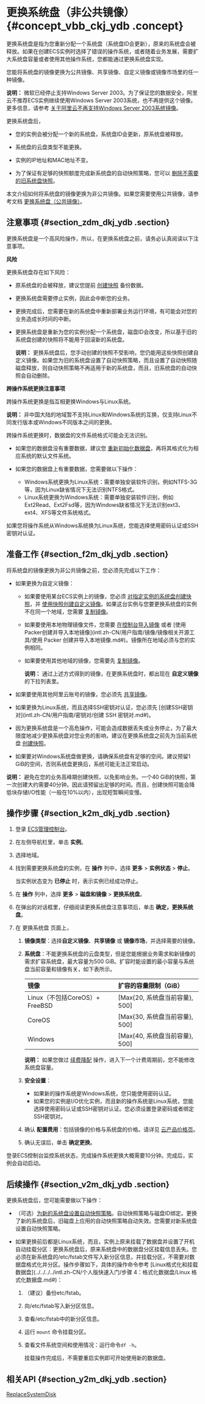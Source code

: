 # 更换系统盘（非公共镜像） {#concept_vbb_ckj_ydb .concept}

更换系统盘是指为您重新分配一个系统盘（系统盘ID会更新），原来的系统盘会被释放。如果在创建ECS实例时选择了错误的操作系统，或者随着业务发展，需要扩大系统盘容量或者使用其他操作系统，您都能通过更换系统盘实现。

您能将系统盘的镜像更换为公共镜像、共享镜像、自定义镜像或镜像市场里的任一种镜像。

**说明：** 微软已经停止支持Windows Server 2003。为了保证您的数据安全，阿里云不推荐ECS实例继续使用Windows Server 2003系统，也不再提供这个镜像。更多信息，请参考 [关于阿里云不再支持Windows Server 2003系统镜像](https://www.alibabacloud.com/help/faq-detail/59513.htm)。

更换系统盘后，

-   您的实例会被分配一个新的系统盘，系统盘ID会更新，原系统盘被释放。

-   系统盘的云盘类型不能更换。

-   实例的IP地址和MAC地址不变。

-   为了保证有足够的快照额度完成新系统盘的自动快照策略，您可以 [删除不需要的旧系统盘快照](intl.zh-CN/用户指南/快照/删除快照和自动快照策略.md#)。


本文介绍如何将系统盘的镜像更换为非公共镜像。如果您需要使用公共镜像，请参考文档 [更换系统盘（公共镜像）](intl.zh-CN/用户指南/云盘/更换系统盘（公共镜像）.md#)。

## 注意事项 {#section_zdm_dkj_ydb .section}

更换系统盘是一个高风险操作，所以，在更换系统盘之前，请务必认真阅读以下注意事项。

**风险**

更换系统盘存在如下风险：

-   原系统盘的会被释放，建议您提前 [创建快照](intl.zh-CN/用户指南/快照/创建快照.md#) 备份数据。

-   更换系统盘需要停止实例，因此会中断您的业务。

-   更换完成后，您需要在新的系统盘中重新部署业务运行环境，有可能会对您的业务造成长时间的中断。

-   更换系统盘是重新为您的实例分配一个系统盘，磁盘ID会改变，所以基于旧的系统盘创建的快照将不能用于回滚新的系统盘。

    **说明：** 更换系统盘后，您手动创建的快照不受影响，您仍能用这些快照创建自定义镜像。如果您为旧的系统盘设置了自动快照策略，而且设置了自动快照随磁盘释放，则自动快照策略不再适用于新的系统盘，而且，旧系统盘的自动快照会自动删除。


**跨操作系统更换注意事项**

跨操作系统更换是指互相更换Windows与Linux系统。

**说明：** 非中国大陆的地域暂不支持Linux和Windows系统的互换，仅支持Linux不同发行版本或Windows不同版本之间的更换。

跨操作系统更换时，数据盘的文件系统格式可能会无法识别。

-   如果您的数据盘没有重要数据，建议您 [重新初始化数据盘](intl.zh-CN/用户指南/云盘/重新初始化云盘.md#)，再将其格式化为相应系统的默认文件系统。

-   如果您的数据盘上有重要数据，您需要做以下操作：

    -   Windows系统更换为Linux系统：需要单独安装软件识别，例如NTFS-3G等，因为Linux缺省情况下无法识别NTFS格式。
    -   Linux系统更换为Windows系统：需要单独安装软件识别，例如Ext2Read、Ext2Fsd等，因为Windows缺省情况下无法识别ext3、ext4、XFS等文件系统格式。

如果您将操作系统从Windows系统换为Linux系统，您能选择使用密码认证或SSH密钥对认证。

## 准备工作 {#section_f2m_dkj_ydb .section}

将系统盘的镜像更换为非公共镜像之前，您必须先完成以下工作：

-   如果更换为自定义镜像：

    -   如果要使用某台ECS实例上的镜像，您必须 [对指定实例的系统盘创建快照](intl.zh-CN/用户指南/快照/创建快照.md#)，并 [使用快照创建自定义镜像](intl.zh-CN/用户指南/镜像/创建自定义镜像/使用快照创建自定义镜像.md#)。如果这台实例与您要更换系统盘的实例不在同一个地域，您需要 [复制镜像](intl.zh-CN/用户指南/镜像/复制镜像.md#)。
    -   如果要使用本地物理镜像文件，您需要 [在控制台导入镜像](intl.zh-CN/用户指南/镜像/导入镜像/导入自定义镜像.md#) 或者 [使用Packer创建并导入本地镜像](intl.zh-CN/用户指南/镜像/镜像相关开源工具/使用 Packer 创建并导入本地镜像.md#)。镜像所在地域必须与您的实例相同。
    -   如果要使用其他地域的镜像，您需要先 [复制镜像](intl.zh-CN/用户指南/镜像/复制镜像.md#)。

        **说明：** 通过上述方式得到的镜像，在更换系统盘时，都出现在 **自定义镜像** 的下拉列表里。

-   如果要使用其他阿里云账号的镜像，您必须先 [共享镜像](intl.zh-CN/用户指南/镜像/共享镜像.md#)。

-   如果更换为Linux系统，而且选择SSH密钥对认证，您必须先 [创建SSH密钥对](intl.zh-CN/用户指南/密钥对/创建 SSH 密钥对.md#)。

-   因为更换系统盘是一个高危操作，可能会造成数据丢失或业务停止，为了最大限度地减少更换系统盘对您业务的影响，建议在更换系统盘之前先为当前系统盘 [创建快照](intl.zh-CN/用户指南/快照/创建快照.md#)。

-   如果要对Windows系统盘做更换，请确保系统盘有足够的空间。建议预留1 GiB的空间，否则系统盘更换后，系统可能无法正常启动。


**说明：** 避免在您的业务高峰期创建快照，以免影响业务。一个40 GiB的快照，第一次创建大约需要40分钟。因此请预留出足够的时间。而且，创建快照可能会降低块存储I/O性能（一般在10%以内），出现短暂瞬间变慢。

## 操作步骤 {#section_k2m_dkj_ydb .section}

1.  登录 [ECS管理控制台](https://ecs.console.aliyun.com/#/home)。
2.  在左侧导航栏里，单击 **实例**。
3.  选择地域。
4.  找到需要更换系统盘的实例，在 **操作** 列中，选择 **更多** \> **实例状态** \> **停止**。

    当实例状态变为 **已停止** 时，表示实例已经成功停止。

5.  在 **操作** 列中，选择 **更多** \> **磁盘和镜像** \> **更换系统盘**。
6.  在弹出的对话框里，仔细阅读更换系统盘注意事项后，单击 **确定，更换系统盘**。
7.  在 更换系统盘 页面上，
    1.  **镜像类型**：选择**自定义镜像**、**共享镜像** 或 **镜像市场**，并选择需要的镜像。
    2.  **系统盘**：不能更换系统盘的云盘类型，但是您能根据业务需求和新镜像的需求扩容系统盘，最大容量为500 GiB。扩容时能设置的最小容量与系统盘当前容量和镜像有关，如下表所示。

        |镜像|扩容的容量限制（GiB）|
        |:-|:-----------|
        |Linux（不包括CoreOS）+ FreeBSD|\[Max\{20, 系统盘当前容量\}, 500\]|
        |CoreOS|\[Max\{30, 系统盘当前容量\}, 500\]|
        |Windows|\[Max\{40, 系统盘当前容量\}, 500\]|

        **说明：** 如果您做过 [续费降配](intl.zh-CN/用户指南/实例/升降配/升降配概述.md#) 操作，进入下一个计费周期前，您不能修改系统盘容量。

    3.  **安全设置**：
        -   如果新的操作系统是Windows系统，您只能使用密码认证。
        -   如果您的实例是I/O优化实例，而且新的操作系统是Linux系统，您能选择使用密码认证或SSH密钥对认证。您必须设置登录密码或者绑定SSH密钥对。
    4.  确认 **配置费用**：包括镜像的价格与系统盘的价格。请详见 [云产品价格页](https://www.alibabacloud.com/zh/product/ecs#pricing)。
    5.  确认无误后，单击 **确定更换**。

登录ECS控制台监控系统状态，完成操作系统更换大概需要10分钟。完成后，实例会自动启动。

## 后续操作 {#section_v2m_dkj_ydb .section}

更换系统盘后，您可能需要做以下操作：

-   （可选）[为新的系统盘设置自动快照策略](intl.zh-CN/用户指南/快照/为磁盘设置自动快照策略.md#)。自动快照策略与磁盘ID绑定。更换了新的系统盘后，旧磁盘上应用的自动快照策略自动失效。您需要对新系统盘设置自动快照策略。

-   如果更换前后都是Linux系统，而且，实例上原来挂载了数据盘并设置了开机自动挂载分区：更换系统盘后，原来系统盘中的数据盘分区挂载信息丢失。您必须在新系统盘的/etc/fstab文件写入新分区信息，并挂载分区，不需要对数据盘格式化并分区。操作步骤如下，具体的操作命令参考 [Linux格式化和挂载数据盘](../../../../intl.zh-CN/个人版快速入门/步骤 4：格式化数据盘/Linux 格式化数据盘.md#)：

    1.  （建议）备份etc/fstab。
    2.  向/etc/fstab写入新分区信息。
    3.  查看/etc/fstab中的新分区信息。
    4.  运行 `mount` 命令挂载分区。
    5.  查看文件系统空间和使用情况：运行命令`df -h`。

        挂载操作完成后，不需要重启实例即可开始使用新的数据盘。


## 相关API {#section_y2m_dkj_ydb .section}

[ReplaceSystemDisk](../../../../intl.zh-CN/API参考/磁盘/ReplaceSystemDisk.md#)

